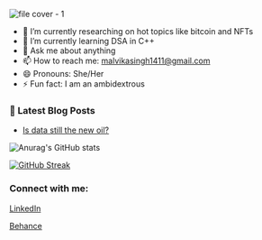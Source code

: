 
![file cover - 1](https://user-images.githubusercontent.com/78156658/156739075-f27c0a85-015a-469b-802a-d22a6bbac76a.png)

- 🔭 I’m currently researching on hot topics like bitcoin and NFTs 
- 🌱 I’m currently learning DSA in C++
- 💬 Ask me about anything 
- 📫 How to reach me: malvikasingh1411@gmail.com 
- 😄 Pronouns: She/Her
- ⚡ Fun fact: I am an ambidextrous

### 📑 Latest Blog Posts
<!-- BLOG-POST-LIST:START -->
- [Is data still the new oil?](https://medium.com/@malvikasingh1411/is-data-still-the-new-oil-2e42b95335da)



![Anurag's GitHub stats](https://github-readme-stats.vercel.app/api?username=malvikasingh14&show_icons=true&theme=monokai)

[![GitHub Streak](https://github-readme-streak-stats.herokuapp.com?user=malvikasingh14&theme=monokai&hide_border=true&date_format=M%20j%5B%2C%20Y%5D)](https://git.io/streak-stats)

###  Connect with me:
[LinkedIn](https://www.linkedin.com/in/malvika-singh-b9a1a8204/)

[Behance](https://www.behance.net/malvikasingh4)
